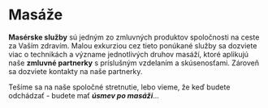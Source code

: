 Masáže
======

**Masérske služby** sú jedným zo zmluvných produktov spoločnosti na ceste za
Vaším zdravím. Malou exkurziou cez tieto ponúkané služby sa dozviete viac o
technikách a význame jednotlivých druhov masáží, ktoré aplikujú naše **zmluvné
partnerky** s príslušným vzdelaním a skúsenosťami. Zároveň sa dozviete kontakty
na naše partnerky.

Tešíme sa na naše spoločné stretnutie, lebo vieme, že keď budete odchádzať -
budete mať ***úsmev po masáži***…

